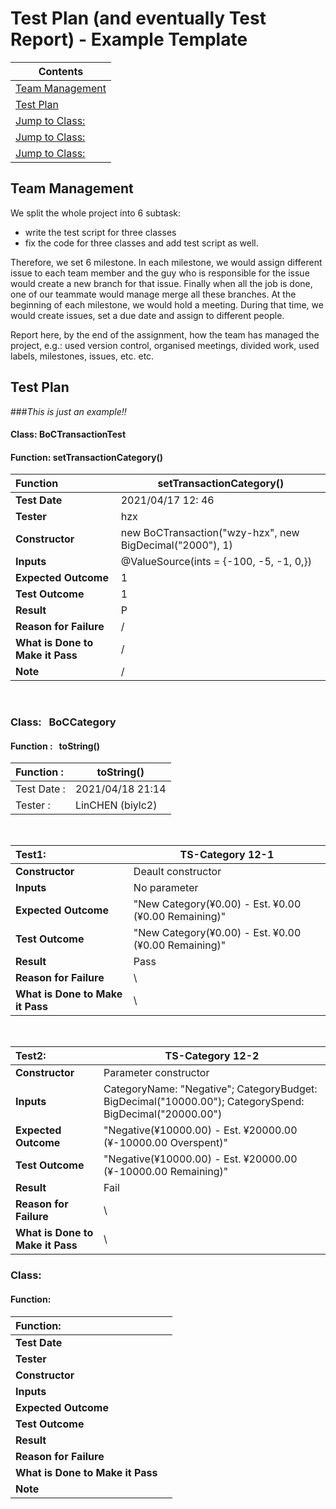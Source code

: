 # Test Plan (and eventually Test Report) - Example Template

|Contents|
|--------|
|[Team Management](#team-management)|
|[Test Plan](#test-plan)|
|[Jump to Class:](#class)|
|[Jump to Class:](#class)|
|[Jump to Class:](#class)|


## Team Management
We split the whole project into 6 subtask: 

- write the test script for three classes
- fix the code for three classes and add test script as well.

Therefore, we set 6 milestone. In each milestone, we would assign different issue to each team member
and the guy who is responsible for the issue would create a new branch for that issue. Finally when all the job is done,  one of our teammate would manage merge all these branches.
At the beginning of each milestone, we would hold a meeting. During that time, we would create issues, set a due date and assign to different people.   


Report here, by the end of the assignment, how the team has managed the project, e.g.: used version control, organised meetings, divided work, used labels, milestones, issues, etc. etc.

## Test Plan
###*This is just an example!!*

#### Class: BoCTransactionTest

#### Function: setTransactionCategory()

| Function                         | setTransactionCategory()                                 |
| :------------------------------- | -------------------------------------------------------- |
| **Test Date**                    | 2021/04/17     12: 46                                          |
| **Tester**                       | hzx                                                      |
| **Constructor**                  | new BoCTransaction("wzy-hzx", new BigDecimal("2000"), 1) |
| **Inputs**                       | @ValueSource(ints = {-100, -5, -1, 0,})                  |
| **Expected Outcome**             | 1                                                        |
| **Test Outcome**                 | 1                                                        |
| **Result**                       | P                                                        |
| **Reason for Failure**           | /                                                        |
| **What is Done to Make it Pass** | /                                                        |
| **Note**                         | /                                                        |

&nbsp;

### **Class:** &nbsp; BoCCategory

#### **Function :** &nbsp; toString()

| Function : | toString()|
| :-----------|--------------|
| Test Date : | 2021/04/18 21:14 |
| Tester : | LinCHEN (biylc2)|

&nbsp;

|Test1:  | TS-Category 12-1 |
|:---------                 |-----------------            |
| **Constructor**           |    Deault constructor       |
| **Inputs**                |    No parameter             |
| **Expected Outcome**      |   "New Category(¥0.00) - Est. ¥0.00 (¥0.00 Remaining)"      |
| **Test Outcome**          | "New Category(¥0.00) - Est. ¥0.00 (¥0.00 Remaining)"     |
| **Result**                       |  Pass    |
| **Reason for Failure**           |  \   |
| **What is Done to Make it Pass** |  \   |

&nbsp;

|Test2:  | TS-Category 12-2 |
|:---------                 |-----------------           |
| **Constructor**           |     Parameter constructor       |
| **Inputs**                |    CategoryName: "Negative"; CategoryBudget: BigDecimal("10000.00"); CategorySpend: BigDecimal("20000.00")    |
| **Expected Outcome**      |  "Negative(¥10000.00) - Est. ¥20000.00 (¥-10000.00 Overspent)"    |
| **Test Outcome**          |  "Negative(¥10000.00) - Est. ¥20000.00 (¥-10000.00 Remaining)"     |
| **Result**                       |  Fail   |
| **Reason for Failure**           | \     |
| **What is Done to Make it Pass** |  \   |








### Class:

#### Function: 

| Function:                        |      |
| :------------------------------- | ---- |
| **Test Date**                    |      |
| **Tester**                       |      |
| **Constructor**                  |      |
| **Inputs**                       |      |
| **Expected Outcome**             |      |
| **Test Outcome**                 |      |
| **Result**                       |      |
| **Reason for Failure**           |      |
| **What is Done to Make it Pass** |      |
| **Note**                         |      |
